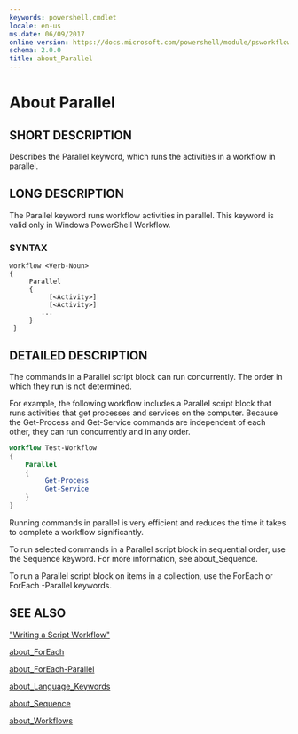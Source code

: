 ```yaml
---
keywords: powershell,cmdlet
locale: en-us
ms.date: 06/09/2017
online version: https://docs.microsoft.com/powershell/module/psworkflow/about/about_parallel?view=powershell-5.0
schema: 2.0.0
title: about_Parallel
---
```

# About Parallel

## SHORT DESCRIPTION
Describes the Parallel keyword, which runs the activities in a workflow in parallel.

## LONG DESCRIPTION

The Parallel keyword runs workflow activities in parallel. This keyword is valid only in  Windows PowerShell  Workflow.

### SYNTAX

```
workflow <Verb-Noun>
{
     Parallel
     {
          [<Activity>]
          [<Activity>]
        ...
     }
 }
```

## DETAILED DESCRIPTION

The commands in a Parallel script block can run concurrently. The order in which they run is not determined.

For example, the following workflow includes a Parallel script block that runs activities that get processes and services on the computer. Because the Get-Process and Get-Service commands are independent of each other, they can run concurrently and in any order.

```powershell
workflow Test-Workflow
{
    Parallel
    {
         Get-Process
         Get-Service
    }
}
```

Running commands in parallel is very efficient and reduces the time it takes to complete a workflow significantly.

To run selected commands in a Parallel script block in sequential order, use the Sequence keyword. For more information, see about_Sequence.

To run a Parallel script block on items in a collection, use the ForEach or ForEach -Parallel keywords.

## SEE ALSO

["Writing a Script Workflow"](/previous-versions/windows/it-pro/windows-server-2012-R2-and-2012/jj574157(v=ws.11))

[about_ForEach](../../Microsoft.PowerShell.Core/About/about_Foreach.md)

[about_ForEach-Parallel](about_ForEach-Parallel.md)

[about_Language_Keywords](../../Microsoft.PowerShell.Core/About/about_Language_Keywords.md)

[about_Sequence](about_Sequence.md)

[about_Workflows](about_workflows.md)
